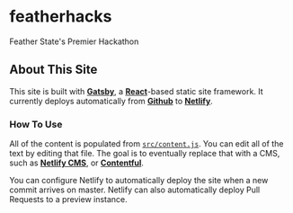 # featherhacks
Feather State's Premier Hackathon


## About This Site
This site is built with [**Gatsby**](https://www.gatsbyjs.org/), a [**React**](https://reactjs.org/)-based static site framework. It currently deploys automatically from [**Github**](https://github.com) to [**Netlify**](https://www.netlify.com/).

### How To Use
All of the content is populated from [`src/content.js`](./blob/master/src/content.js). You can edit all of the text by editing that file. The goal is to eventually replace that with a CMS, such as [**Netlify CMS**](https://www.netlifycms.org), or [**Contentful**](https://www.contentful.com/).

You can configure Netlify to automatically deploy the site when a new commit arrives on master. Netlify can also automatically deploy Pull Requests to a preview instance.
